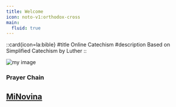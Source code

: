 ```yaml
---
title: Welcome
icon: noto-v1:orthodox-cross
main:
  fluid: true
---
```


::card{icon=la:bible}
#title
Online Catechism
#description
Based on Simplified Catechism by Luther 
::

![my image](/img/he-is-our-light.jpeg)

### Prayer Chain
[MiNovina](https://minovina.bfsio.workers.dev/)
---